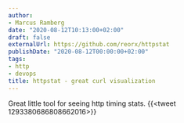 ```yaml
---
author:
- Marcus Ramberg
date: "2020-08-12T10:13:00+02:00"
draft: false
externalUrl: https://github.com/reorx/httpstat
publishDate: "2020-08-12T00:00:00+02:00"
tags:
- http
- devops
title: httpstat - great curl visualization
---
```


Great little tool for seeing http timing stats.
{{<tweet 1293380686808662016>}}
